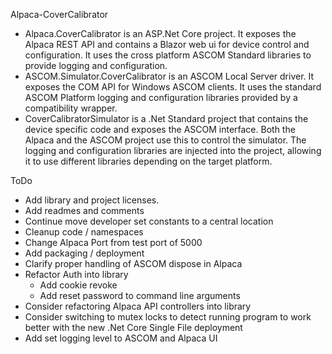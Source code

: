 Alpaca-CoverCalibrator

* Alpaca.CoverCalibrator is an ASP.Net Core project. It exposes the Alpaca REST API and contains a Blazor web ui for device control and configuration. It uses the cross platform ASCOM Standard libraries to provide logging and configuration.
* ASCOM.Simulator.CoverCalibrator is an ASCOM Local Server driver. It exposes the COM API for Windows ASCOM clients. It uses the standard ASCOM Platform logging and configuration libraries provided by a compatibility wrapper.
* CoverCalibratorSimulator is a .Net Standard project that contains the device specific code and exposes the ASCOM interface. Both the Alpaca and the ASCOM project use this to control the simulator. The logging and configuration libraries are injected into the project, allowing it to use different libraries depending on the target platform.

ToDo
* Add library and project licenses.
* Add readmes and comments
* Continue move developer set constants to a central location
* Cleanup code / namespaces
* Change Alpaca Port from test port of 5000
* Add packaging / deployment
* Clarify proper handling of ASCOM dispose in Alpaca
* Refactor Auth into library
  * Add cookie revoke
  * Add reset password to command line arguments
* Consider refactoring Alpaca API controllers into library
* Consider switching to mutex locks to detect running program to work better with the new .Net Core Single File deployment
* Add set logging level to ASCOM and Alpaca UI